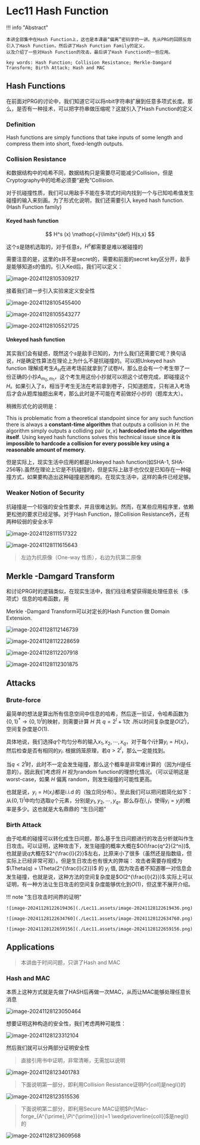 # Lec11 Hash Function

!!! info "Abstract"

    本讲全部集中在Hash Function上，这也是本课最“偏离”密码学的一讲。先从PRG的回顾反向引入了Hash Function，然后讲了Hash Function Family的定义，
    以及介绍了一些对Hash Function的攻击，最后讲了Hash Function的一些应用。
    
    key words: Hash Function; Collision Resistance; Merkle-Damgard Transform; Birth Attack; Hash and MAC



## Hash Functions

在前面对PRG的讨论中，我们知道它可以将$n$bit字符串扩展到任意多项式长度。那么，是否有一种技术，可以把字符串做压缩呢？这就引入了Hash Function的定义

### Definition

 Hash functions are simply functions that take inputs of some length and compress them into short, fixed-length outputs. 

### Collision Resistance 

和数据结构中的哈希不同，数据结构只是需要尽可能减少Collision，但是Cryptography中的哈希必须要“避免”Collision.

对于抗碰撞性质，我们可以用敌手不能在多项式时间内找到一个与已知哈希值发生碰撞的输入来刻画。为了形式化说明，我们还需要引入 keyed hash function.(Hash Function family)

#### Keyed hash function


$$
H^s (x) \mathop{=}\limits^{def} H(s,x)
$$


这个$s$是随机选取的，对于任意$s$，$H^s$都需要是难以被碰撞的

需要注意的是，这里的$s$并不是secret的，需要和前面的secret key区分开，敌手是能够知道$s$的值的。引入Ked后，我们可以定义：

![image-20241128105309217](./Lec11.assets/image-20241128105309217.png)

接着我们进一步引入实验来定义安全性

![image-20241128105455400](./Lec11.assets/image-20241128105455400.png)

![image-20241128105543277](./Lec11.assets/image-20241128105543277.png)

![image-20241128105521725](./Lec11.assets/image-20241128105521725.png)

#### Unkeyed hash function

其实我们会有疑惑，既然这个$s$是敌手已知的，为什么我们还需要它呢？换句话说，$H$是确定性算法在理论上为什么不是抗碰撞的。可以把Unkeyed hash function 理解成考生$A_H$在进考场前就拿到了试卷$H$，那么总会有一个考生带了一份正确的小抄$A_{m_0,m_1}$，这个考生用这份小抄就可以把这个试卷完成，即碰撞这个$H$。如果引入了$s$，相当于考生无法在考前拿到卷子，只知道题库，只有进入考场后才会从题库抽题出来考，那么此时是不可能在考前做好小抄的（题库太大）。

稍微形式化的说明是：

This is problematic from a theoretical standpoint since for any such function there is always a **constant-time algorithm** that outputs a collision in $H$: the algorithm simply outputs a colliding pair $(x,x)$ **hardcoded into the algorithm itself**. Using keyed hash functions solves this technical issue since **it is impossible to hardcode a collision for every possible key using a reasonable amount of memory**.

但是实际上，现实生活中应用的都是Unkeyed hash function(如SHA-1, SHA-256等).虽然在理论上它是不抗碰撞的，但是实际上敌手也仅仅是已知存在一种碰撞方式，如果要构造出这种碰撞是困难的。在现实生活中，这样的条件已经足够。

### Weaker Notion of Security

抗碰撞是一个较强的安全性要求，并且很难达到。然而，在某些应用程序里，依赖更松弛的要求已经足够。对于Hash Function，除Collision Resistance外，还有两种较弱的安全水平

![image-20241128111517322](./Lec11.assets/image-20241128111517322.png)

![image-20241128111615643](./Lec11.assets/image-20241128111615643.png)

> 左边为抗原像（One-way 性质），右边为抗第二原像

## Merkle -Damgard Transform

和讨论PRG时的逻辑类似，在现实生活中，我们往往希望获得能处理任意长（多项式）信息的哈希函数，用

Merkle -Damgard Transform可以对定长的Hash Function 做 Domain Extension.

![image-20241128112146739](./Lec11.assets/image-20241128112146739.png)

![image-20241128112228659](./Lec11.assets/image-20241128112228659.png)



![image-20241128112207918](./Lec11.assets/image-20241128112207918.png)

![image-20241128112301875](./Lec11.assets/image-20241128112301875.png)

## Attacks

### Brute-force

最简单的想法是算出所有信息空间中信息的哈希，然后逐一验证，令哈希函数为$\{0,1\}^* \rightarrow \{0,1\}^l$的映射，则需要计算 $H$  共 $q =2^l+1$次 .所以时间复杂度是$O(2^l)$，空间复杂度是$O(1)$.

具体地说，我们选择$q$个均匀分布的输入$x_1,x_2,\cdots , x_q$，对于每个$i$计算$y_i = H(x_i)$，然后检查是否有相同的$y_i$. 根据鸽笼原理，若$q > 2^l$，那么一定能找到。

当$q<2^l$时，此时不一定会发生碰撞，那么这个概率是非常难计算的（因为$H$是任意的）。因此我们考虑将 $H$ 视为random function的理想化情况。（可以证明这是worst-case，如果 $H$ 偏离 random，则发生碰撞的可能性更高。

也就是说，$y_i = H(x_i)$都是i.i.d 的（独立同分布）。至此我们可以把问题简化如下：从$\{0,1\}^l$中均匀选取$q$个元素，分别是$y_1,y_2,\cdots,y_q$，那么存在$i,j$，使得$y_i = y_j$的概率是多少。这也就是大名鼎鼎的 “生日问题”

### Birth Attack

由于哈希的碰撞可以转化成生日问题，那么基于生日问题进行的攻击分析就叫作生日攻击。可以证明，这种攻击下，发生碰撞的概率大概在$O(\frac{q^2}{2^n})$,也就是说$q$大概在$2^{\frac{l}{2}}$左右，比原来小了很多（虽然还是指数级，但实际上已经非常可观）。但是生日攻击也有很大的弊端： 攻击者需要存规模为 $\Theta(q) = \Theta(2^{\frac{l}{2}})$ 的 $y_i$ 值, 因为攻击者不知道哪一对信息会发生碰撞，也就是说，这种方法的空间复杂度是$O(2^{\frac{l}{2}})$.实际上可以证明，有一种方法让生日攻击的空间复杂度能够优化到$O(1)$，但这里不展开介绍。

!!! note "生日攻击时间界的证明"

    ![image-20241128122619436](./Lec11.assets/image-20241128122619436.png)
    
    ![image-20241128122634760](./Lec11.assets/image-20241128122634760.png)
    
    ![image-20241128122659156](./Lec11.assets/image-20241128122659156.png)



## Applications

> 本讲由于时间问题，只讲了Hash and MAC

### Hash and MAC

本质上这种方式就是先做了HASH后再做一次MAC，从而让MAC能够处理任意长消息

![image-20241128123050464](./Lec11.assets/image-20241128123050464.png)

想要证明这种构造的安全性，我们考虑两种可能性：

![image-20241128123312104](./Lec11.assets/image-20241128123312104.png)

然后我们就可以分两部分证明安全性

> 直接引用书中证明，非常清晰，无需加以说明

![image-20241128123401783](./Lec11.assets/image-20241128123401783.png)

> 下面说明第一部分，即利用Collision Resistance证明$Pr[coll]$是negl()的

![image-20241128123515536](./Lec11.assets/image-20241128123515536.png)

> 下面说明第二部分，即利用Secure MAC证明$Pr[Mac-forge_{A^{\prime},\Pi^{\prime}}(n)=1 \wedge\overline{coll}]$是negl()的

![image-20241128123609568](./Lec11.assets/image-20241128123609568.png)
